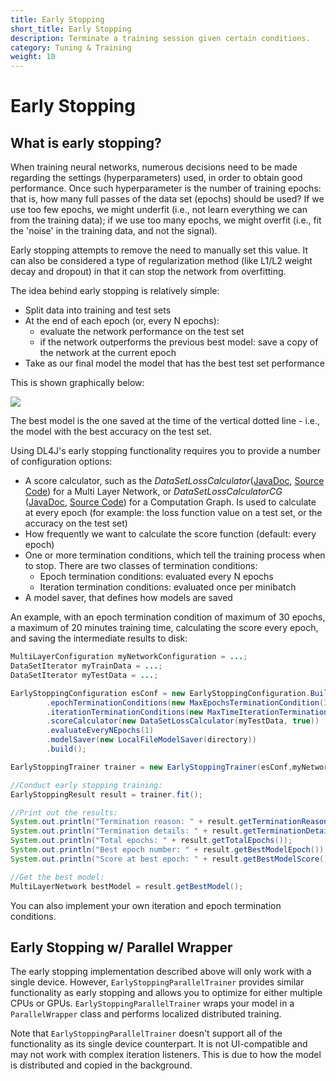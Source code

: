 ```yaml
---
title: Early Stopping
short_title: Early Stopping
description: Terminate a training session given certain conditions.
category: Tuning & Training
weight: 10
---
```


# Early Stopping

## What is early stopping?

When training neural networks, numerous decisions need to be made regarding the settings \(hyperparameters\) used, in order to obtain good performance. Once such hyperparameter is the number of training epochs: that is, how many full passes of the data set \(epochs\) should be used? If we use too few epochs, we might underfit \(i.e., not learn everything we can from the training data\); if we use too many epochs, we might overfit \(i.e., fit the 'noise' in the training data, and not the signal\).

Early stopping attempts to remove the need to manually set this value. It can also be considered a type of regularization method \(like L1/L2 weight decay and dropout\) in that it can stop the network from overfitting.

The idea behind early stopping is relatively simple:

* Split data into training and test sets
* At the end of each epoch \(or, every N epochs\):
  * evaluate the network performance on the test set
  * if the network outperforms the previous best model: save a copy of the network at the current epoch
* Take as our final model the model that has the best test set performance

This is shown graphically below:

![](../.gitbook/assets/earlystopping%20%281%29.png)

The best model is the one saved at the time of the vertical dotted line - i.e., the model with the best accuracy on the test set.

Using DL4J's early stopping functionality requires you to provide a number of configuration options:

* A score calculator, such as the _DataSetLossCalculator_\([JavaDoc](https://javadoc.io/doc/org.deeplearning4j/deeplearning4j-nn/latest/org/deeplearning4j/earlystopping/scorecalc/DataSetLossCalculator.html), [Source Code](https://github.com/eclipse/deeplearning4j/blob/c152293ef8d1094c281f5375ded61ff5f8eb6587/deeplearning4j-core/src/main/java/org/deeplearning4j/earlystopping/scorecalc/DataSetLossCalculator.java)\) for a Multi Layer Network, or _DataSetLossCalculatorCG_ \([JavaDoc](https://javadoc.io/doc/org.deeplearning4j/deeplearning4j-nn/latest/org/deeplearning4j/earlystopping/scorecalc/DataSetLossCalculatorCG.html), [Source Code](https://github.com/eclipse/deeplearning4j/blob/c152293ef8d1094c281f5375ded61ff5f8eb6587/deeplearning4j-core/src/main/java/org/deeplearning4j/earlystopping/scorecalc/DataSetLossCalculatorCG.java)\) for a Computation Graph. Is used to calculate at every epoch \(for example: the loss function value on a test set, or the accuracy on the test set\)
* How frequently we want to calculate the score function \(default: every epoch\)
* One or more termination conditions, which tell the training process when to stop. There are two classes of termination conditions:
  * Epoch termination conditions: evaluated every N epochs
  * Iteration termination conditions: evaluated once per minibatch
* A model saver, that defines how models are saved

An example, with an epoch termination condition of maximum of 30 epochs, a maximum of 20 minutes training time, calculating the score every epoch, and saving the intermediate results to disk:

```java
MultiLayerConfiguration myNetworkConfiguration = ...;
DataSetIterator myTrainData = ...;
DataSetIterator myTestData = ...;

EarlyStoppingConfiguration esConf = new EarlyStoppingConfiguration.Builder()
        .epochTerminationConditions(new MaxEpochsTerminationCondition(30))
        .iterationTerminationConditions(new MaxTimeIterationTerminationCondition(20, TimeUnit.MINUTES))
        .scoreCalculator(new DataSetLossCalculator(myTestData, true))
        .evaluateEveryNEpochs(1)
        .modelSaver(new LocalFileModelSaver(directory))
        .build();

EarlyStoppingTrainer trainer = new EarlyStoppingTrainer(esConf,myNetworkConfiguration,myTrainData);

//Conduct early stopping training:
EarlyStoppingResult result = trainer.fit();

//Print out the results:
System.out.println("Termination reason: " + result.getTerminationReason());
System.out.println("Termination details: " + result.getTerminationDetails());
System.out.println("Total epochs: " + result.getTotalEpochs());
System.out.println("Best epoch number: " + result.getBestModelEpoch());
System.out.println("Score at best epoch: " + result.getBestModelScore());

//Get the best model:
MultiLayerNetwork bestModel = result.getBestModel();
```

You can also implement your own iteration and epoch termination conditions.

## Early Stopping w/ Parallel Wrapper

The early stopping implementation described above will only work with a single device. However, `EarlyStoppingParallelTrainer` provides similar functionality as early stopping and allows you to optimize for either multiple CPUs or GPUs. `EarlyStoppingParallelTrainer` wraps your model in a `ParallelWrapper` class and performs localized distributed training.

Note that `EarlyStoppingParallelTrainer` doesn't support all of the functionality as its single device counterpart. It is not UI-compatible and may not work with complex iteration listeners. This is due to how the model is distributed and copied in the background.

